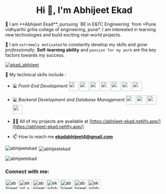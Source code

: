 <h1 align="center">Hi 👋, I'm Abhijeet Ekad</h1>
📌 I am **Abhijeet Ekad**, pursuing `BE in E&TC Engineering` from *Pune vidhyarthi griha college of engineering, pune*. I am interested in learning new technologies and build exciting real-world projects.

📌 I am `extremely motivated` to constantly develop my skills and *grow professionally*. **Self-learning ability** and `passion for my work` are the key factors towards my success.

<p align="left"> <a href="https://twitter.com/ekad_abhijeet" target="blank"><img src="https://img.shields.io/twitter/follow/ekad_abhijeet?logo=twitter&style=for-the-badge" alt="ekad_abhijeet" /></a> </p>
📌 My technical skills include :

 <!-- - 💻 *Languages* (**`C, Java, Python, R`**)-->

 - 💻 *Front-End Development* <img align="center" height="30" src="https://img.icons8.com/color/144/000000/html-5.png"/> <img align="center" height="30" src="https://img.icons8.com/color/144/000000/css3.png"/> <img align="center" height="30" src="https://img.icons8.com/color/144/000000/bootstrap.png"/> <img align="center" height="30" src="https://img.icons8.com/color/144/000000/javascript.png"/> <img align="center" height="30" src="https://img.icons8.com/color/144/000000/typescript.png"/> <img align="center" height="30" src="https://img.icons8.com/ultraviolet/480/000000/react.png"/> <img align="center" height="30" src="https://img.icons8.com/color/144/000000/angularjs.png"/> 

 - 💻 *Backend Development and Database Management*  <img align="center" height="30" src="https://img.icons8.com/color/144/000000/nodejs.png"/> <img align="center" height="30" src="https://img.icons8.com/color/144/000000/firebase.png"/> <img align="center" height="30" src="https://img.icons8.com/fluent/48/000000/mysql-logo.png" /> <img align="center" height="30" src="https://img.icons8.com/color/144/000000/postgreesql.png"/>

- 👨‍💻 All of my projects are available at [https://abhijeet-ekad.netlify.app/](https://abhijeet-ekad.netlify.app/)

- 📫 How to reach me **ekadabhijeet4@gmail.com**

<p><img align="left" src="https://github-readme-stats.vercel.app/api/top-langs?username=abhijeetekad&show_icons=true&locale=en&layout=compact" alt="abhijeetekad" /></p>

<p>&nbsp;<img align="center" src="https://github-readme-stats.vercel.app/api?username=abhijeetekad&show_icons=true&locale=en" alt="abhijeetekad" /></p>

<p><img align="center" src="https://github-readme-streak-stats.herokuapp.com/?user=abhijeetekad&" alt="abhijeetekad" /></p>
<h3 align="left">Connect with me:</h3>
<p align="left">
<a href="https://dev.to/abhijeetekad" target="blank"><img align="center" src="https://raw.githubusercontent.com/rahuldkjain/github-profile-readme-generator/master/src/images/icons/Social/devto.svg" alt="abhijeetekad" height="30" width="40" /></a>
<a href="https://twitter.com/ekad_abhijeet" target="blank"><img align="center" src="https://raw.githubusercontent.com/rahuldkjain/github-profile-readme-generator/master/src/images/icons/Social/twitter.svg" alt="ekad_abhijeet" height="30" width="40" /></a>
<a href="https://linkedin.com/in/abhijeetekad" target="blank"><img align="center" src="https://raw.githubusercontent.com/rahuldkjain/github-profile-readme-generator/master/src/images/icons/Social/linked-in-alt.svg" alt="abhijeetekad" height="30" width="40" /></a>
<a href="https://codesandbox.com/ekadabhijeet4" target="blank"><img align="center" src="https://raw.githubusercontent.com/rahuldkjain/github-profile-readme-generator/master/src/images/icons/Social/codesandbox.svg" alt="ekadabhijeet4" height="30" width="40" /></a>
<a href="https://instagram.com/abhijeet_ekad" target="blank"><img align="center" src="https://raw.githubusercontent.com/rahuldkjain/github-profile-readme-generator/master/src/images/icons/Social/instagram.svg" alt="abhijeet_ekad" height="30" width="40" /></a>
<a href="https://hashnode.com/abhijeet41" target="blank"><img align="center" src="https://raw.githubusercontent.com/rahuldkjain/github-profile-readme-generator/master/src/images/icons/Social/hashnode.svg" alt="abhijeet41" height="30" width="40" /></a>
<a href="https://medium.com/ekadabhijeet4" target="blank"><img align="center" src="https://raw.githubusercontent.com/rahuldkjain/github-profile-readme-generator/master/src/images/icons/Social/medium.svg" alt="ekadabhijeet4" height="30" width="40" /></a>
</p>

